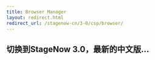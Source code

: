 ```yaml
---
title: Browser Manager
layout: redirect.html
redirect_url: /stagenow-cn/3-0/csp/browser/
---
```


## 切换到StageNow 3.0，最新的中文版...

